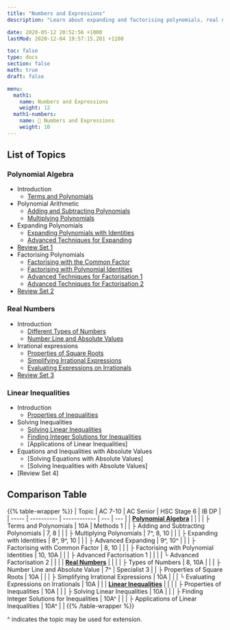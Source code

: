 ```yaml
---
title: "Numbers and Expressions"
description: "Learn about expanding and factorising polynomials, real numbers and surds, and solving inequalities."

date: 2020-05-12 20:52:56 +1000
lastMod: 2020-12-04 19:57:15.201 +1100

toc: false
type: docs
section: false
math: true
draft: false

menu:
  math1:
    name: Numbers and Expressions
    weight: 12
  math1-numbers:
    name: 📙 Numbers and Expressions
    weight: 10
---
```


## List of Topics

### Polynomial Algebra

- Introduction
  - [Terms and Polynomials](polynomials/terms-and-polynomials)
- Polynomial Arithmetic
  - [Adding and Subtracting Polynomials](polynomials/adding-polynomials)
  - [Multiplying Polynomials](polynomials/multiplying-polynomials)
- Expanding Polynomials
  - [Expanding Polynomials with Identities](polynomials/expanding-identities)
  - [Advanced Techniques for Expanding](polynomials/advanced-expanding)
- [Review Set 1](polynomials/review-1)
- Factorising Polynomials
  - [Factorising with the Common Factor](polynomials/factorising-common-factor/)
  - [Factorising with Polynomial Identities](polynomials/factorising-identities/)
  - [Advanced Techniques for Factorisation 1](polynomials/advanced-factorising-1/)
  - [Advanced Techniques for Factorisation 2](polynomials/advanced-factorising-2/)
- [Review Set 2](polynomials/review-2)

### Real Numbers

- Introduction
  - [Different Types of Numbers](numbers/types-of-numbers)
  - [Number Line and Absolute Values](numbers/absolute-value)
- Irrational expressions
  - [Properties of Square Roots](numbers/square-roots/)
  - [Simplifying Irrational Expressions](numbers/simplifying-irrationals/)
  - [Evaluating Expressions on Irrationals](numbers/evaluating-expressions-irrationals)
- [Review Set 3](numbers/review-3/)

### Linear Inequalities

- Introduction
  - [Properties of Inequalities](inequalities/properties)
- Solving Inequalities
  - [Solving Linear Inequalities](inequalities/solving_inequalities/)
  - [Finding Integer Solutions for Inequalities](inequalities/integer-solutions)
  - [Applications of Linear Inequalities]
- Equations and Inequalities with Absolute Values
  - [Solving Equations with Absolute Values]
  - [Solving Inequalities with Absolute Values]
- [Review Set 4]

## Comparison Table

{{% table-wrapper %}}
| Topic | AC 7-10 | AC Senior | HSC Stage 6 | IB DP |
| ----- | ---------- | ------------ | --- | --- |
| **[Polynomial Algebra](polynomials/)** | | |
| ├ Terms and Polynomials | 10A | Methods 1 |
| ├ Adding and Subtracting Polynomials | 7, 8 | |
| ├ Multiplying Polynomials | 7^, 8, 10 | |
| ├ Expanding with Identities | 8^, 9^, 10 | |
| ├ Advanced Expanding | 9^, 10^ | |
| ├ Factorising with Common Factor | 8, 10 | |
| ├ Factorising with Polynomial Identities | 10, 10A | |
| ├ Advanced Factorisation 1 | | |
| └ Advanced Factorisation 2 | | |
| **[Real Numbers](numbers/)** | | |
| ├ Types of Numbers | 8, 10A | |
| ├ Number Line and Absolute Value | 7^ | Specialist 3 |
| ├ Properties of Square Roots | 10A | |
| ├ Simplifying Irrational Expressions | 10A | |
| └ Evaluating Expressions on Irrationals | 10A | |
| **[Linear Inequalities](inequalities/)** | | |
| ├ Properties of Inequalities | 10A | |
| ├ Solving Linear Inequalities | 10A | |
| ├ Finding Integer Solutions for Inequalities | 10A^ | |
| ├ Applications of Linear Inequalities | 10A^ | |
{{% /table-wrapper %}}

^ indicates the topic may be used for extension.
